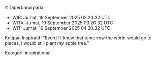 ⏰ Diperbarui pada:
- WIB: Jumat, 19 September 2025 02.20.32 UTC
- WITA: Jumat, 19 September 2025 03.20.32 UTC
- WIT: Jumat, 19 September 2025 04.20.32 UTC

Kutipan Inspiratif:
"Even if I knew that tomorrow the world would go to pieces, I would still plant my apple tree."


Kategori: inspirational

